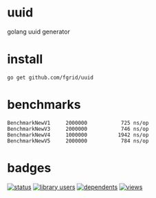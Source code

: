 # uuid
golang uuid generator

# install
  ```
  go get github.com/fgrid/uuid
  ```

# benchmarks
  ```
  BenchmarkNewV1	 2000000	       725 ns/op
  BenchmarkNewV3	 2000000	       746 ns/op
  BenchmarkNewV4	 1000000	      1942 ns/op
  BenchmarkNewV5	 2000000	       784 ns/op
  ```

# badges
[![status](https://sourcegraph.com/api/repos/github.com/fgrid/uuid/.badges/status.svg)](https://sourcegraph.com/github.com/fgrid/uuid) [![library users](https://sourcegraph.com/api/repos/github.com/fgrid/uuid/.badges/library-users.svg)](https://sourcegraph.com/github.com/fgrid/uuid) [![dependents](https://sourcegraph.com/api/repos/github.com/fgrid/uuid/.badges/dependents.svg)](https://sourcegraph.com/github.com/fgrid/uuid) [![views](https://sourcegraph.com/api/repos/github.com/fgrid/uuid/.counters/views.svg)](https://sourcegraph.com/github.com/fgrid/uuid)
